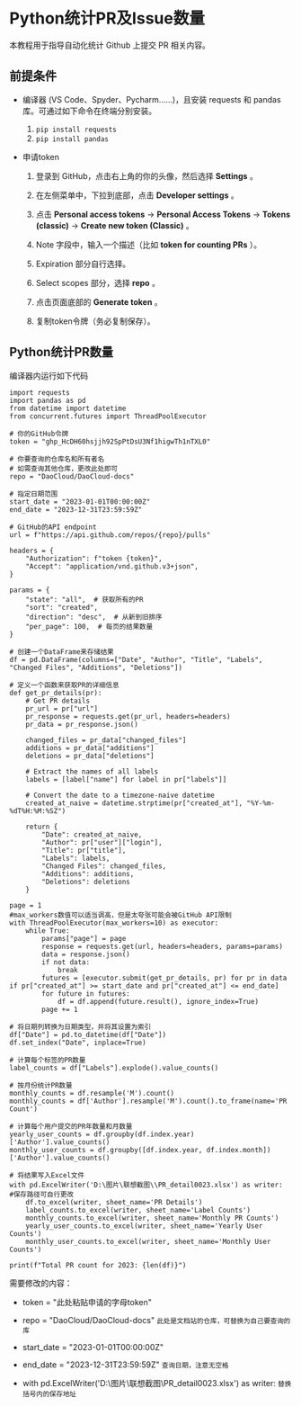 # Python统计PR及Issue数量

本教程用于指导自动化统计 Github 上提交 PR 相关内容。

## 前提条件

- 编译器 (VS Code、Spyder、Pycharm……)，且安装 requests 和 pandas 库。可通过如下命令在终端分别安装。
    1. `pip install requests`
    2. `pip install pandas`

- 申请token

    1. 登录到 GitHub，点击右上角的你的头像，然后选择 __Settings__ 。

    2. 在左侧菜单中，下拉到底部，点击 __Developer settings__ 。

    3. 点击 __Personal access tokens__ -> __Personal Access Tokens__ -> __Tokens (classic)__ -> __Create new token (Classic)__ 。

    4. Note 字段中，输入一个描述（比如 __token for counting PRs__ ）。

    5. Expiration 部分自行选择。

    6. Select scopes 部分，选择 __repo__ 。

    7. 点击页面底部的 __Generate token__ 。

    8. 复制token令牌（务必复制保存）。

## Python统计PR数量

编译器内运行如下代码

```python=
import requests
import pandas as pd
from datetime import datetime
from concurrent.futures import ThreadPoolExecutor

# 你的GitHub令牌
token = "ghp_HcDH60hsjjh92SpPtDsU3Nf1higwTh1nTXL0"

# 你要查询的仓库名和所有者名
# 如需查询其他仓库，更改此处即可
repo = "DaoCloud/DaoCloud-docs"

# 指定日期范围
start_date = "2023-01-01T00:00:00Z"
end_date = "2023-12-31T23:59:59Z"

# GitHub的API endpoint
url = f"https://api.github.com/repos/{repo}/pulls"

headers = {
    "Authorization": f"token {token}",
    "Accept": "application/vnd.github.v3+json",
}

params = {
    "state": "all",  # 获取所有的PR
    "sort": "created",
    "direction": "desc",  # 从新到旧排序
    "per_page": 100,  # 每页的结果数量
}

# 创建一个DataFrame来存储结果
df = pd.DataFrame(columns=["Date", "Author", "Title", "Labels", "Changed Files", "Additions", "Deletions"])

# 定义一个函数来获取PR的详细信息
def get_pr_details(pr):
    # Get PR details
    pr_url = pr["url"]
    pr_response = requests.get(pr_url, headers=headers)
    pr_data = pr_response.json()
    
    changed_files = pr_data["changed_files"]
    additions = pr_data["additions"]
    deletions = pr_data["deletions"]
    
    # Extract the names of all labels
    labels = [label["name"] for label in pr["labels"]]
    
    # Convert the date to a timezone-naive datetime
    created_at_naive = datetime.strptime(pr["created_at"], "%Y-%m-%dT%H:%M:%SZ")
    
    return {
        "Date": created_at_naive,
        "Author": pr["user"]["login"],
        "Title": pr["title"],
        "Labels": labels,
        "Changed Files": changed_files,
        "Additions": additions,
        "Deletions": deletions
    }

page = 1
#max_workers数值可以适当调高，但是太夸张可能会被GitHub API限制
with ThreadPoolExecutor(max_workers=10) as executor: 
    while True:
        params["page"] = page
        response = requests.get(url, headers=headers, params=params)
        data = response.json()
        if not data:
            break
        futures = [executor.submit(get_pr_details, pr) for pr in data if pr["created_at"] >= start_date and pr["created_at"] <= end_date]
        for future in futures:
            df = df.append(future.result(), ignore_index=True)
        page += 1

# 将日期列转换为日期类型，并将其设置为索引
df["Date"] = pd.to_datetime(df["Date"])
df.set_index("Date", inplace=True)

# 计算每个标签的PR数量
label_counts = df["Labels"].explode().value_counts()

# 按月份统计PR数量
monthly_counts = df.resample('M').count()
monthly_counts = df['Author'].resample('M').count().to_frame(name='PR Count')

# 计算每个用户提交的PR年数量和月数量
yearly_user_counts = df.groupby(df.index.year)['Author'].value_counts()
monthly_user_counts = df.groupby([df.index.year, df.index.month])['Author'].value_counts()

# 将结果写入Excel文件
with pd.ExcelWriter('D:\图片\联想截图\\PR_detail0023.xlsx') as writer: 
#保存路径可自行更改
    df.to_excel(writer, sheet_name='PR Details')
    label_counts.to_excel(writer, sheet_name='Label Counts')
    monthly_counts.to_excel(writer, sheet_name='Monthly PR Counts')
    yearly_user_counts.to_excel(writer, sheet_name='Yearly User Counts')
    monthly_user_counts.to_excel(writer, sheet_name='Monthly User Counts')

print(f"Total PR count for 2023: {len(df)}")
```

需要修改的内容：

- token = "此处粘贴申请的字母token"
- repo = "DaoCloud/DaoCloud-docs"
`此处是文档站的仓库，可替换为自己要查询的库`

- start_date = "2023-01-01T00:00:00Z"
- end_date = "2023-12-31T23:59:59Z"
`查询日期，注意无空格`
- with pd.ExcelWriter('D:\图片\联想截图\\PR_detail0023.xlsx') as writer:
`替换括号内的保存地址`
